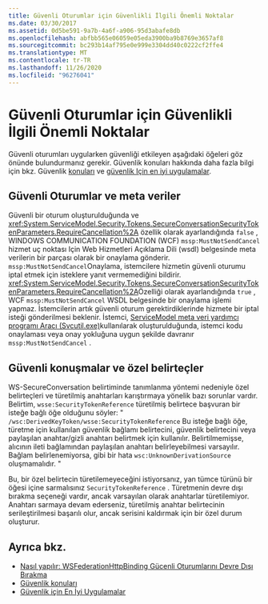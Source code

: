 ```yaml
---
title: Güvenli Oturumlar için Güvenlikli İlgili Önemli Noktalar
ms.date: 03/30/2017
ms.assetid: 0d5be591-9a7b-4a6f-a906-95d3abafe8db
ms.openlocfilehash: abfbb565e06059e05eda3900ba9b8769e3657af8
ms.sourcegitcommit: bc293b14af795e0e999e3304dd40c0222cf2ffe4
ms.translationtype: MT
ms.contentlocale: tr-TR
ms.lasthandoff: 11/26/2020
ms.locfileid: "96276041"
---
```

# <a name="security-considerations-for-secure-sessions"></a>Güvenli Oturumlar için Güvenlikli İlgili Önemli Noktalar

Güvenli oturumları uygularken güvenliği etkileyen aşağıdaki öğeleri göz önünde bulundurmanız gerekir. Güvenlik konuları hakkında daha fazla bilgi için bkz. Güvenlik [konuları](security-considerations-in-wcf.md) ve [güvenlik Için en iyi uygulamalar](best-practices-for-security-in-wcf.md).  
  
## <a name="secure-sessions-and-metadata"></a>Güvenli Oturumlar ve meta veriler  

 Güvenli bir oturum oluşturulduğunda ve <xref:System.ServiceModel.Security.Tokens.SecureConversationSecurityTokenParameters.RequireCancellation%2A> özellik olarak ayarlandığında `false` , WINDOWS COMMUNICATION FOUNDATION (WCF) `mssp:MustNotSendCancel` hizmet uç noktası Için Web Hizmetleri Açıklama Dili (wsdl) belgesinde meta verilerin bir parçası olarak bir onaylama gönderir. `mssp:MustNotSendCancel`Onaylama, istemcilere hizmetin güvenli oturumu iptal etmek için isteklere yanıt vermemediğini bildirir. <xref:System.ServiceModel.Security.Tokens.SecureConversationSecurityTokenParameters.RequireCancellation%2A>Özelliği olarak ayarlandığında `true` , WCF `mssp:MustNotSendCancel` WSDL belgesinde bir onaylama işlemi yapmaz. İstemcilerin artık güvenli oturum gerektirdiklerinde hizmete bir iptal isteği gönderilmesi beklenir. İstemci, [ServiceModel meta veri yardımcı programı Aracı (Svcutil.exe)](../servicemodel-metadata-utility-tool-svcutil-exe.md)kullanılarak oluşturulduğunda, istemci kodu onaylaması veya onay yokluğuna uygun şekilde davranır `mssp:MustNotSendCancel` .  
  
## <a name="secure-conversations-and-custom-tokens"></a>Güvenli konuşmalar ve özel belirteçler  

 WS-SecureConversation belirtiminde tanımlanma yöntemi nedeniyle özel belirteçleri ve türetilmiş anahtarları karıştırmaya yönelik bazı sorunlar vardır. Belirtim, `wsse:SecurityTokenReference` türetilmiş belirtece başvuran bir isteğe bağlı öğe olduğunu söyler: " `/wsc:DerivedKeyToken/wsse:SecurityTokenReference` Bu isteğe bağlı öğe, türetme için kullanılan güvenlik bağlamı belirtecini, güvenlik belirtecini veya paylaşılan anahtar/gizli anahtarı belirtmek için kullanılır. Belirtilmemişse, alıcının ileti bağlamından paylaşılan anahtarı belirleyebilmesi varsayılır. Bağlam belirlenemiyorsa, gibi bir hata `wsc:UnknownDerivationSource` oluşmamalıdır. "  
  
 Bu, bir özel belirtecin türetilemeyeceğini istiyorsanız, yan tümce türünü bir öğesi içine sarmalısınız `SecurityTokenReference` . Türetmenin devre dışı bırakma seçeneği vardır, ancak varsayılan olarak anahtarlar türetilemiyor. Anahtarı sarmaya devam ederseniz, türetilmiş anahtar belirtecinin serileştirilmesi başarılı olur, ancak serisini kaldırmak için bir özel durum oluşturur.  
  
## <a name="see-also"></a>Ayrıca bkz.

- [Nasıl yapılır: WSFederationHttpBinding Gücenli Oturumlarını Devre Dışı Bırakma](how-to-disable-secure-sessions-on-a-wsfederationhttpbinding.md)
- [Güvenlik konuları](security-considerations-in-wcf.md)
- [Güvenlik için En İyi Uygulamalar](best-practices-for-security-in-wcf.md)
